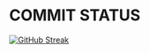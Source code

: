 # COMMIT STATUS
[![GitHub Streak](http://github-readme-streak-stats.herokuapp.com?user=yuya0405)](https://git.io/streak-stats)
